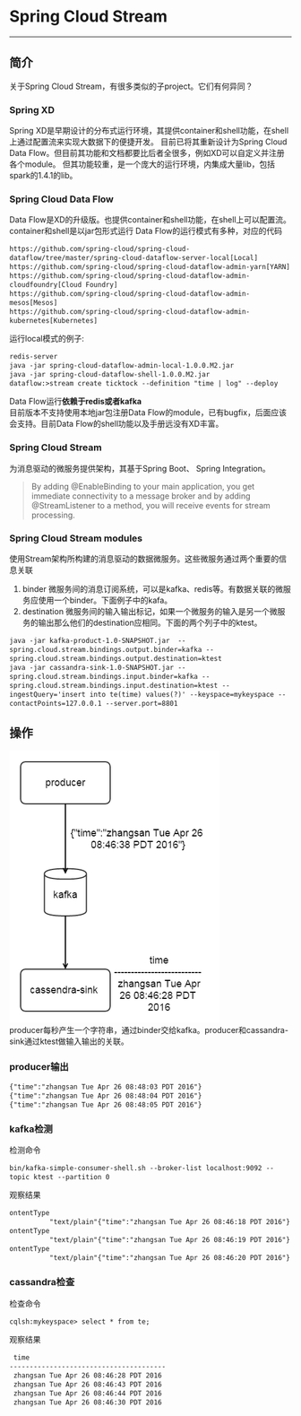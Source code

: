 # Spring Cloud Stream
---
## 简介
关于Spring Cloud Stream，有很多类似的子project。它们有何异同？
### Spring XD
Spring XD是早期设计的分布式运行环境，其提供container和shell功能，在shell上通过配置流来实现大数据下的便捷开发。
目前已将其重新设计为Spring Cloud Data Flow。但目前其功能和文档都要比后者全很多，例如XD可以自定义并注册各个module。
但其功能较重，是一个庞大的运行环境，内集成大量lib，包括spark的1.4.1的lib。
### Spring Cloud Data Flow
Data Flow是XD的升级版。也提供container和shell功能，在shell上可以配置流。container和shell是以jar包形式运行
Data Flow的运行模式有多种，对应的代码
```
https://github.com/spring-cloud/spring-cloud-dataflow/tree/master/spring-cloud-dataflow-server-local[Local]
https://github.com/spring-cloud/spring-cloud-dataflow-admin-yarn[YARN]
https://github.com/spring-cloud/spring-cloud-dataflow-admin-cloudfoundry[Cloud Foundry]
https://github.com/spring-cloud/spring-cloud-dataflow-admin-mesos[Mesos]
https://github.com/spring-cloud/spring-cloud-dataflow-admin-kubernetes[Kubernetes]
```
运行local模式的例子:
```
redis-server
java -jar spring-cloud-dataflow-admin-local-1.0.0.M2.jar
java -jar spring-cloud-dataflow-shell-1.0.0.M2.jar
dataflow:>stream create ticktock --definition "time | log" --deploy
```
Data Flow运行**依赖于redis或者kafka**  
目前版本不支持使用本地jar包注册Data Flow的module，已有bugfix，后面应该会支持。目前Data Flow的shell功能以及手册远没有XD丰富。
### Spring Cloud Stream
为消息驱动的微服务提供架构，其基于Spring Boot、 Spring Integration。
>By adding @EnableBinding to your main application, you get immediate connectivity to a message broker and by adding @StreamListener to a method, you will receive events for stream processing.    

### Spring Cloud  Stream modules
使用Stream架构所构建的消息驱动的数据微服务。这些微服务通过两个重要的信息关联
1. binder 微服务间的消息订阅系统，可以是kafka、redis等。有数据关联的微服务应使用一个binder。下面例子中的kafa。
2. destination  微服务间的输入输出标记，如果一个微服务的输入是另一个微服务的输出那么他们的destination应相同。下面的两个列子中的ktest。
```
java -jar kafka-product-1.0-SNAPSHOT.jar  --spring.cloud.stream.bindings.output.binder=kafka --spring.cloud.stream.bindings.output.destination=ktest
java -jar cassandra-sink-1.0-SNAPSHOT.jar --spring.cloud.stream.bindings.input.binder=kafka --spring.cloud.stream.bindings.input.destination=ktest --ingestQuery='insert into te(time) values(?)' --keyspace=mykeyspace --contactPoints=127.0.0.1 --server.port=8801
```


## 操作
![](./dataflow.png)  
producer每秒产生一个字符串，通过binder交给kafka。producer和cassandra-sink通过ktest做输入输出的关联。  
### producer输出
```
{"time":"zhangsan Tue Apr 26 08:48:03 PDT 2016"}
{"time":"zhangsan Tue Apr 26 08:48:04 PDT 2016"}
{"time":"zhangsan Tue Apr 26 08:48:05 PDT 2016"}
```
### kafka检测
检测命令
```
bin/kafka-simple-consumer-shell.sh --broker-list localhost:9092 --topic ktest --partition 0  
```
观察结果
```
ontentType
          "text/plain"{"time":"zhangsan Tue Apr 26 08:46:18 PDT 2016"}
ontentType
          "text/plain"{"time":"zhangsan Tue Apr 26 08:46:19 PDT 2016"}
ontentType
          "text/plain"{"time":"zhangsan Tue Apr 26 08:46:20 PDT 2016"}
```
### cassandra检查
检查命令
```
cqlsh:mykeyspace> select * from te;
```
观察结果
```
 time
---------------------------------------
 zhangsan Tue Apr 26 08:46:28 PDT 2016
 zhangsan Tue Apr 26 08:46:43 PDT 2016
 zhangsan Tue Apr 26 08:46:44 PDT 2016
 zhangsan Tue Apr 26 08:46:30 PDT 2016
```
